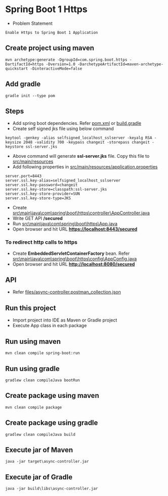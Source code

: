 # Spring Boot 1 Https

* Problem Statement
```
Enable Https to Spring Boot 1 Application
```

## Create project using maven
```
mvn archetype:generate -DgroupId=com.spring.boot.https -DartifactId=https -Dversion=1.0 -DarchetypeArtifactId=maven-archetype-quickstart -DinteractiveMode=false
```

## Add gradle
```
gradle init --type pom
```
## Steps
* Add spring boot dependencies. Refer [pom.xml](pom.xml) or [build.gradle](build.gradle)
* Create self signed jks file using below command
```
keytool -genkey -alias selfsigned_localhost_sslserver -keyalg RSA -keysize 2048 -validity 700 -keypass changeit -storepass changeit -keystore ssl-server.jks
```
* Above command will generate **ssl-server.jks** file. Copy this file to [src/main/resources](src/main/resources)
* Add following properties in [src/main/resources/application.properties](src/main/resources/application.properties)
```
server.port=8443
server.ssl.key-alias=selfsigned_localhost_sslserver
server.ssl.key-password=changeit
server.ssl.key-store=classpath:ssl-server.jks
server.ssl.key-store-provider=SUN
server.ssl.key-store-type=JKS
```
* Create [src\main\java\com\spring\boot\https\controller\AppController.java](src\main\java\com\spring\boot\https\controller\AppController.java)
* Write GET API **/secured**
* Run [src\main\java\com\spring\boot\https\App.java](src\main\java\com\spring\boot\https\App.java)
* Open browser and hit URL **[https://localhost:8443/secured](https://localhost:8443/secured)**

### To redirect http calls to https
* Create **EmbeddedServletContainerFactory** bean. Refer [src\main\java\com\spring\boot\https\config\AppConfig.java](src\main\java\com\spring\boot\https\config\AppConfig.java)
* Open browser and hit URL **[http://localhost:8080/secured](http://localhost:8080/secured)**

## API
* Refer [files/async-controller.postman_collection.json](files/async-controller.postman_collection.json)

## Run this project
* Import project into IDE as Maven or Gradle project
* Execute App class in each package

## Run using maven
```
mvn clean compile spring-boot:run
```

## Run using gradle
```
gradlew clean compileJava bootRun
```

## Create package using maven
```
mvn clean compile package
```

## Create package using gradle
```
gradlew clean compileJava build
```

## Execute jar of Maven
```
java -jar target\async-controller.jar
```

## Execute jar of Gradle
```
java -jar build\libs\async-controller.jar
```
